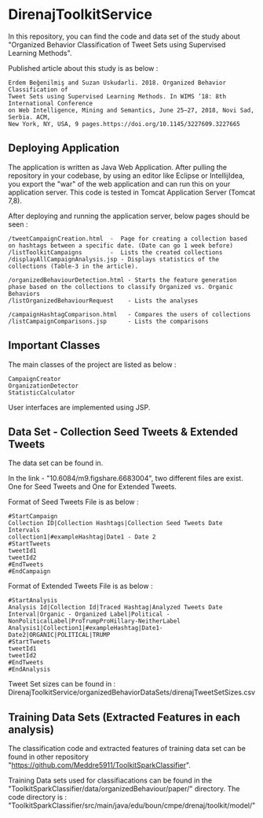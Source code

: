 # DirenajToolkitService

In this repository, you can find the code and data set of the study about 
"Organized Behavior Classification of Tweet Sets using Supervised Learning Methods".

Published article about this study is as below :

```
Erdem Beğenilmiş and Suzan Uskudarli. 2018. Organized Behavior Classification of 
Tweet Sets using Supervised Learning Methods. In WIMS ’18: 8th International Conference
on Web Intelligence, Mining and Semantics, June 25–27, 2018, Novi Sad, Serbia. ACM,
New York, NY, USA, 9 pages.https://doi.org/10.1145/3227609.3227665
```
## Deploying Application 

The application is written as Java Web Application. After pulling the repository in your codebase,
by using an editor like Eclipse or IntellijIdea, you export the "war" of the web application and can
run this on your application server. This code is tested in Tomcat Application Server (Tomcat 7,8).

After deploying and running the application server, below pages should be seen : 


```
/tweetCampaignCreation.html  -  Page for creating a collection based on hashtags between a specific date. (Date can go 1 week before) 
/listToolkitCampaigns        -  Lists the created collections
/displayAllCampaignAnalysis.jsp - Displays statistics of the collections (Table-3 in the article).

/organizedBehaviourDetection.html - Starts the feature generation phase based on the collections to classify Organized vs. Organic Behaviors
/listOrganizedBehaviourRequest    - Lists the analyses

/campaignHashtagComparison.html   - Compares the users of collections
/listCampaignComparisons.jsp      - Lists the comparisons
```

## Important Classes 

The main classes of the project are listed as below :

```
CampaignCreator
OrganizationDetector
StatisticCalculator
```

User interfaces are implemented using JSP.

## Data Set - Collection Seed Tweets & Extended Tweets

The data set can be found in.

In the link - "10.6084/m9.figshare.6683004", two different files are exist. One for Seed Tweets and One for Extended Tweets.

Format of Seed Tweets File is as below : 

```
#StartCampaign
Collection ID|Collection Hashtags|Collection Seed Tweets Date Intervals
collection1|#exampleHashtag|Date1 - Date 2
#StartTweets
tweetId1
tweetId2
#EndTweets
#EndCampaign
```

Format of Extended Tweets File is as below : 

```
#StartAnalysis
Analysis Id|Collection Id|Traced Hashtag|Analyzed Tweets Date Interval|Organic - Organized Label|Political - NonPoliticalLabel|ProTrumpProHillary-NeitherLabel
Analysis1|Collection1|#exampleHashtag|Date1-Date2|ORGANIC|POLITICAL|TRUMP
#StartTweets
tweetId1
tweetId2
#EndTweets
#EndAnalysis
```

Tweet Set sizes can be found in : DirenajToolkitService/organizedBehaviorDataSets/direnajTweetSetSizes.csv

## Training Data Sets (Extracted Features in each analysis)

The classification code and extracted features of training data set can be found in other repository "https://github.com/Meddre5911/ToolkitSparkClassifier".

Training Data sets used for classifiacations can be found in the "ToolkitSparkClassifier/data/organizedBehaviour/paper/" directory.
The code directory is : "ToolkitSparkClassifier/src/main/java/edu/boun/cmpe/drenaj/toolkit/model/"









